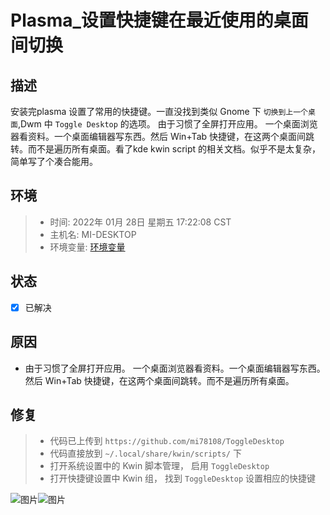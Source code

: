 # Plasma_设置快捷键在最近使用的桌面间切换
## 描述
   安装完plasma 设置了常用的快捷键。一直没找到类似 Gnome 下 `切换到上一个桌面`,Dwm 中 `Toggle Desktop` 的选项。
   由于习惯了全屏打开应用。 一个桌面浏览器看资料。一个桌面编辑器写东西。然后 Win+Tab 快捷键，在这两个桌面间跳转。而不是遍历所有桌面。看了kde kwin script 的相关文档。似乎不是太复杂， 简单写了个凑合能用。

## 环境
> - 时间: 2022年 01月 28日 星期五 17:22:08 CST
> - 主机名: MI-DESKTOP
> - 环境变量: [环境变量](./file/env.md)


## 状态
- [x] 已解决

## 原因
   * 由于习惯了全屏打开应用。 一个桌面浏览器看资料。一个桌面编辑器写东西。然后 Win+Tab 快捷键，在这两个桌面间跳转。而不是遍历所有桌面。

## 修复
> - 代码已上传到 `https://github.com/mi78108/ToggleDesktop`
> - 代码直接放到 `~/.local/share/kwin/scripts/` 下
> - 打开系统设置中的 Kwin 脚本管理， 启用 `ToggleDesktop`
> - 打开快捷键设置中 Kwin 组， 找到 `ToggleDesktop` 设置相应的快捷键
 
![图片](https://user-images.githubusercontent.com/15873910/151523812-ec857648-efdc-4c63-87ca-455e2e8f1097.png)![图片](https://user-images.githubusercontent.com/15873910/151523520-4ef141cf-d974-4d9d-ba88-2f49f9f4df49.png)
